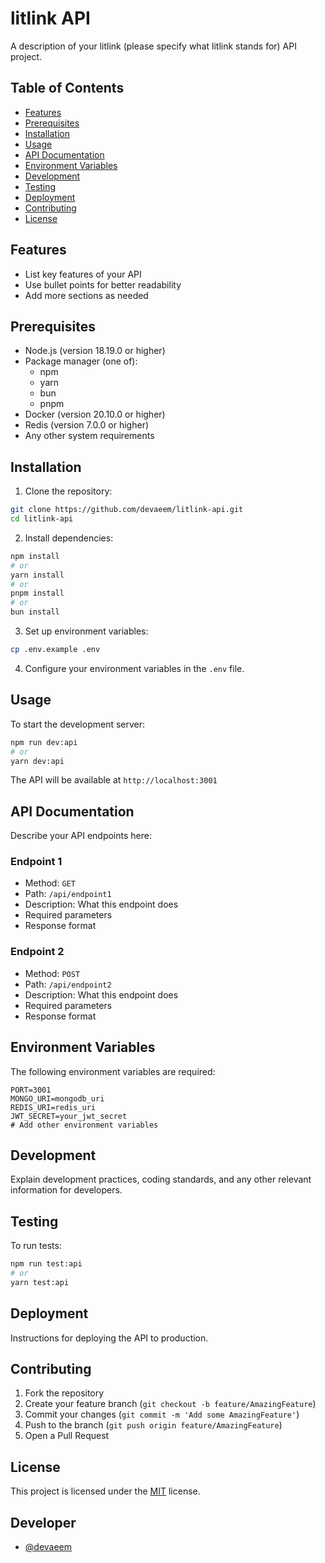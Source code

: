 # litlink API

A description of your litlink (please specify what litlink stands for) API project.

## Table of Contents
- [Features](#features)
- [Prerequisites](#prerequisites)
- [Installation](#installation)
- [Usage](#usage)
- [API Documentation](#api-documentation)
- [Environment Variables](#environment-variables)
- [Development](#development)
- [Testing](#testing)
- [Deployment](#deployment)
- [Contributing](#contributing)
- [License](#license)

## Features
- List key features of your API
- Use bullet points for better readability
- Add more sections as needed


## Prerequisites
- Node.js (version 18.19.0 or higher)
- Package manager (one of):
  - npm
  - yarn
  - bun
  - pnpm
- Docker (version 20.10.0 or higher)
- Redis (version 7.0.0 or higher)
- Any other system requirements

## Installation

1. Clone the repository:
```bash
git clone https://github.com/devaeem/litlink-api.git
cd litlink-api
```

2. Install dependencies:
```bash
npm install
# or
yarn install
# or
pnpm install
# or
bun install
```

3. Set up environment variables:
```bash
cp .env.example .env
```

4. Configure your environment variables in the `.env` file.

## Usage

To start the development server:
```bash
npm run dev:api
# or
yarn dev:api
```

The API will be available at `http://localhost:3001`

## API Documentation

Describe your API endpoints here:

### Endpoint 1
- Method: `GET`
- Path: `/api/endpoint1`
- Description: What this endpoint does
- Required parameters
- Response format

### Endpoint 2
- Method: `POST`
- Path: `/api/endpoint2`
- Description: What this endpoint does
- Required parameters
- Response format

## Environment Variables

The following environment variables are required:

```env
PORT=3001
MONGO_URI=mongodb_uri
REDIS_URI=redis_uri
JWT_SECRET=your_jwt_secret
# Add other environment variables
```

## Development

Explain development practices, coding standards, and any other relevant information for developers.

## Testing

To run tests:
```bash
npm run test:api
# or
yarn test:api
```

## Deployment

Instructions for deploying the API to production.

## Contributing

1. Fork the repository
2. Create your feature branch (`git checkout -b feature/AmazingFeature`)
3. Commit your changes (`git commit -m 'Add some AmazingFeature'`)
4. Push to the branch (`git push origin feature/AmazingFeature`)
5. Open a Pull Request

## License

This project is licensed under the [MIT](LICENSE) license.


## Developer
- [@devaeem](https://github.com/devaeem)
